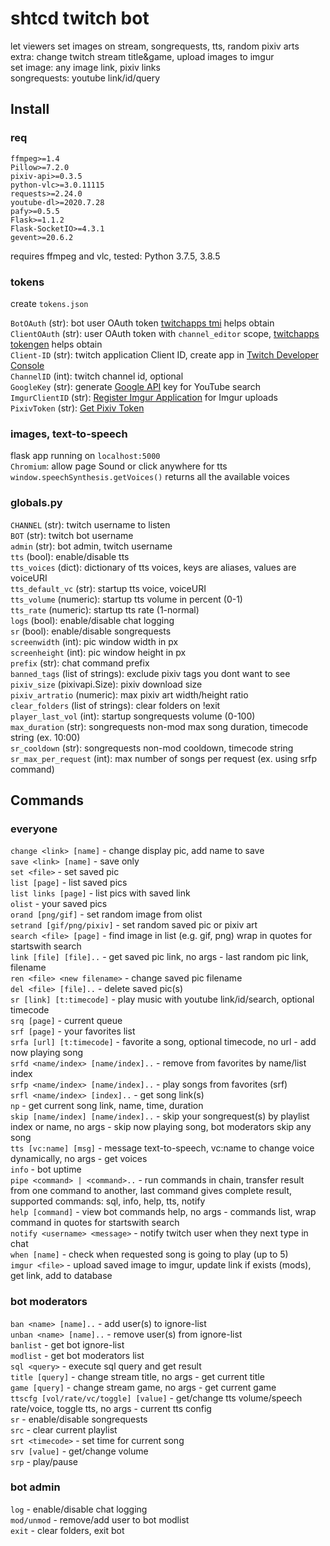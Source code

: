 # shtcd twitch bot
  
let viewers set images on stream, songrequests, tts, random pixiv arts  
extra: change twitch stream title&game, upload images to imgur  
set image: any image link, pixiv links  
songrequests: youtube link/id/query

## Install

### req

    ffmpeg>=1.4
    Pillow>=7.2.0
    pixiv-api>=0.3.5
    python-vlc>=3.0.11115
    requests>=2.24.0
    youtube-dl>=2020.7.28
    pafy>=0.5.5
    Flask>=1.1.2
    Flask-SocketIO>=4.3.1
    gevent>=20.6.2

requires ffmpeg and vlc, tested: Python 3.7.5, 3.8.5

### tokens

create `tokens.json`  

`BotOAuth` (str): bot user OAuth token [twitchapps tmi](https://twitchapps.com/tmi/) helps obtain  
`ClientOAuth` (str): user OAuth token with `channel_editor` scope, [twitchapps tokengen](https://twitchapps.com/tokengen/) helps obtain  
`Client-ID` (str): twitch application Client ID, create app in [Twitch Developer Console](https://dev.twitch.tv/console/apps)  
`ChannelID` (int): twitch channel id, optional  
`GoogleKey` (str): generate [Google API](https://console.developers.google.com/apis/credentials) key for YouTube search  
`ImgurClientID` (str): [Register Imgur Application](https://api.imgur.com/oauth2/addclient) for Imgur uploads  
`PixivToken` (str): [Get Pixiv Token](https://pixiv-api.readthedocs.io/en/latest/)  

### images, text-to-speech

flask app running on `localhost:5000`  
`Chromium`: allow page Sound or click anywhere for tts  
`window.speechSynthesis.getVoices()` returns all the available voices  

### globals.py

`CHANNEL` (str): twitch username to listen  
`BOT` (str): twitch bot username  
`admin` (str): bot admin, twitch username  
`tts` (bool): enable/disable tts  
`tts_voices` (dict): dictionary of tts voices, keys are aliases, values are voiceURI  
`tts_default_vc` (str): startup tts voice, voiceURI  
`tts_volume` (numeric): startup tts volume in percent (0-1)  
`tts_rate` (numeric): startup tts rate (1-normal)  
`logs` (bool): enable/disable chat logging  
`sr` (bool): enable/disable songrequests  
`screenwidth` (int): pic window width in px  
`screenheight` (int): pic window height in px  
`prefix` (str): chat command prefix  
`banned_tags` (list of strings): exclude pixiv tags you dont want to see  
`pixiv_size` (pixivapi.Size): pixiv download size  
`pixiv_artratio` (numeric): max pixiv art width/height ratio  
`clear_folders` (list of strings): clear folders on !exit  
`player_last_vol` (int): startup songrequests volume (0-100)  
`max_duration` (str): songrequests non-mod max song duration, timecode string (ex. 10:00)  
`sr_cooldown` (str): songrequests non-mod cooldown, timecode string  
`sr_max_per_request` (int): max number of songs per request (ex. using srfp command)  

## Commands

### everyone

`change <link> [name]` - change display pic, add name to save  
`save <link> [name]` - save only  
`set <file>` - set saved pic  
`list [page]` - list saved pics  
`list links [page]` - list pics with saved link  
`olist` - your saved pics  
`orand [png/gif]` - set random image from olist  
`setrand [gif/png/pixiv]` - set random saved pic or pixiv art  
`search <file> [page]` - find image in list (e.g. gif, png) wrap in quotes for startswith search  
`link [file] [file]..` - get saved pic link, no args - last random pic link, filename  
`ren <file> <new filename>` - change saved pic filename  
`del <file> [file]..` - delete saved pic(s)  
`sr [link] [t:timecode]` - play music with youtube link/id/search, optional timecode  
`srq [page]` - current queue  
`srf [page]` - your favorites list  
`srfa [url] [t:timecode]` - favorite a song, optional timecode, no url - add now playing song  
`srfd <name/index> [name/index]..` - remove from favorites by name/list index  
`srfp <name/index> [name/index]..` - play songs from favorites (srf)  
`srfl <name/index> [index]..` - get song link(s)  
`np` - get current song link, name, time, duration  
`skip [name/index] [name/index]..` - skip your songrequest(s) by playlist index or name, no args - skip now playing song, bot moderators skip any song  
`tts [vc:name] [msg]` - message text-to-speech, vc:name to change voice dynamically, no args - get voices  
`info` - bot uptime  
`pipe <command> | <command>..` - run commands in chain, transfer result from one command to another, last command gives complete result, supported commands: sql, info, help, tts, notify  
`help [command]` - view bot commands help, no args - commands list, wrap command in quotes for startswith search  
`notify <username> <message>` - notify twitch user when they next type in chat  
`when [name]` - check when requested song is going to play (up to 5)  
`imgur <file>` - upload saved image to imgur, update link if exists (mods), get link, add to database  

### bot moderators

`ban <name> [name]..` - add user(s) to ignore-list  
`unban <name> [name]..` - remove user(s) from ignore-list  
`banlist` - get bot ignore-list  
`modlist` - get bot moderators list  
`sql <query>` - execute sql query and get result  
`title [query]` - change stream title, no args - get current title  
`game [query]` - change stream game, no args - get current game  
`ttscfg [vol/rate/vc/toggle] [value]` - get/change tts volume/speech rate/voice, toggle tts, no args - current tts config  
`sr` - enable/disable songrequests  
`src` - clear current playlist  
`srt <timecode>` - set time for current song  
`srv [value]` - get/change volume  
`srp` - play/pause  

### bot admin

`log` - enable/disable chat logging  
`mod/unmod` - remove/add user to bot modlist  
`exit` - clear folders, exit bot  
